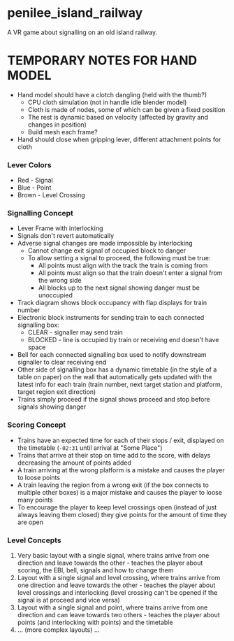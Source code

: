 # penilee_island_railway
A VR game about signalling on an old island railway.

# TEMPORARY NOTES FOR HAND MODEL

- Hand model should have a clotch dangling (held with the thumb?)
    - CPU cloth simulation (not in handle idle blender model)
    - Cloth is made of nodes, some of which can be given a fixed position
    - The rest is dynamic based on velocity (affected by gravity and changes in position)
    - Build mesh each frame?
- Hand should close when gripping lever, different attachment points for cloth

### Lever Colors

- Red - Signal
- Blue - Point
- Brown - Level Crossing

### Signalling Concept

- Lever Frame with interlocking
- Signals don't revert automatically
- Adverse signal changes are made impossible by interlocking
    - Cannot change exit signal of occupied block to danger
    - To allow setting a signal to proceed, the following must be true:
        - All points must align with the track the train is coming from
        - All points must align so that the train doesn't enter a signal from the wrong side
        - All blocks up to the next signal showing danger must be unoccupied
- Track diagram shows block occupancy with flap displays for train number
- Electronic block instruments for sending train to each connected signalling box:
    - CLEAR - signaller may send train
    - BLOCKED - line is occupied by train or receiving end doesn't have space
- Bell for each connected signalling box used to notify downstream signaller to clear receiving end
- Other side of signalling box has a dynamic timetable (in the style of a table on paper) on the wall that automatically gets updated with the latest info for each train (train number, next target station and platform, target region exit direction)
- Trains simply proceed if the signal shows proceed and stop before signals showing danger

### Scoring Concept

- Trains have an expected time for each of their stops / exit, displayed on the timetable (`-02:31` until arrival at "Some Place")
- Trains that arrive at their stop on time add to the score, with delays decreasing the amount of points added
- A train arriving at the wrong platform is a mistake and causes the player to loose points
- A train leaving the region from a wrong exit (if the box connects to multiple other boxes) is a major mistake and causes the player to loose many points
- To encourage the player to keep level crossings open (instead of just always leaving them closed) they give points for the amount of time they are open

### Level Concepts

1. Very basic layout with a single signal, where trains arrive from one direction and leave towards the other - teaches the player about scoring, the EBI, bell, signals and how to change them
2. Layout with a single signal and level crossing, where trains arrive from one direction and leave towards the other - teaches the player about level crossings and interlocking (level crossing can't be opened if the signal is at proceed and vice versa)
3. Layout with a single signal and point, where trains arrive from one direction and can leave towards two others - teaches the player about points (and interlocking with points) and the timetable
4. ... (more complex layouts) ...